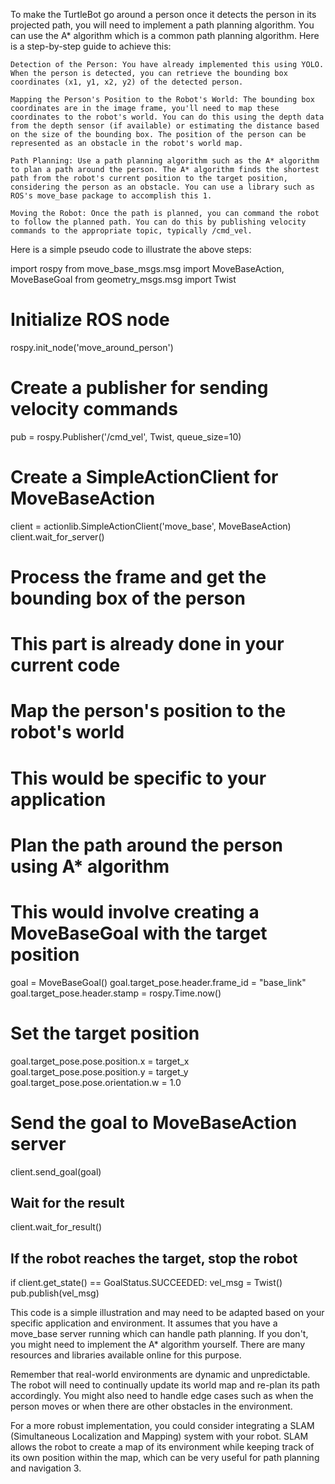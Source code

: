 To make the TurtleBot go around a person once it detects the person in its projected path, you will need to implement a path planning algorithm. You can use the A* algorithm which is a common path planning algorithm. Here is a step-by-step guide to achieve this:

    Detection of the Person: You have already implemented this using YOLO. When the person is detected, you can retrieve the bounding box coordinates (x1, y1, x2, y2) of the detected person.

    Mapping the Person's Position to the Robot's World: The bounding box coordinates are in the image frame, you'll need to map these coordinates to the robot's world. You can do this using the depth data from the depth sensor (if available) or estimating the distance based on the size of the bounding box. The position of the person can be represented as an obstacle in the robot's world map.

    Path Planning: Use a path planning algorithm such as the A* algorithm to plan a path around the person. The A* algorithm finds the shortest path from the robot's current position to the target position, considering the person as an obstacle. You can use a library such as ROS's move_base package to accomplish this 1.

    Moving the Robot: Once the path is planned, you can command the robot to follow the planned path. You can do this by publishing velocity commands to the appropriate topic, typically /cmd_vel.

Here is a simple pseudo code to illustrate the above steps:

import rospy
from move_base_msgs.msg import MoveBaseAction, MoveBaseGoal
from geometry_msgs.msg import Twist

# Initialize ROS node
rospy.init_node('move_around_person')

# Create a publisher for sending velocity commands
pub = rospy.Publisher('/cmd_vel', Twist, queue_size=10)

# Create a SimpleActionClient for MoveBaseAction
client = actionlib.SimpleActionClient('move_base', MoveBaseAction)
client.wait_for_server()

# Process the frame and get the bounding box of the person
# This part is already done in your current code

# Map the person's position to the robot's world
# This would be specific to your application

# Plan the path around the person using A* algorithm
# This would involve creating a MoveBaseGoal with the target position
goal = MoveBaseGoal()
goal.target_pose.header.frame_id = "base_link"
goal.target_pose.header.stamp = rospy.Time.now()

# Set the target position
goal.target_pose.pose.position.x = target_x
goal.target_pose.pose.position.y = target_y
goal.target_pose.pose.orientation.w = 1.0

# Send the goal to MoveBaseAction server
client.send_goal(goal)

## Wait for the result
client.wait_for_result()

## If the robot reaches the target, stop the robot
if client.get_state() == GoalStatus.SUCCEEDED:
    vel_msg = Twist()
    pub.publish(vel_msg)

This code is a simple illustration and may need to be adapted based on your specific application and environment. It assumes that you have a move_base server running which can handle path planning. If you don't, you might need to implement the A* algorithm yourself. There are many resources and libraries available online for this purpose.

Remember that real-world environments are dynamic and unpredictable. The robot will need to continually update its world map and re-plan its path accordingly. You might also need to handle edge cases such as when the person moves or when there are other obstacles in the environment.

For a more robust implementation, you could consider integrating a SLAM (Simultaneous Localization and Mapping) system with your robot. SLAM allows the robot to create a map of its environment while keeping track of its own position within the map, which can be very useful for path planning and navigation 3.
